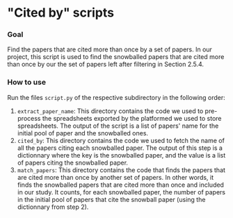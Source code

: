 # "Cited by" scripts

### Goal
Find the papers that are cited more than once by a set of papers. In our project, this script is used to find the snowballed papers that are cited more than once by our the set of papers left after filtering in Section 2.5.4.

### How to use

Run the files `script.py` of the respective subdirectory in the following order:
1. `extract_paper_name`:  This directory contains the code we used to pre-process the spreadsheets exported by the platformed we used to store spreadsheets. The output of the script is a list of papers' name for the initial pool of paper and the snowballed ones.
2. `cited_by`: This directory contains the code we used to fetch the name of all the papers citing each snowballed paper. The output of this step is a dictionnary where the key is the snowballed paper, and the value is a list of papers citing the snowballed paper.
3. `match_papers`: This directory contains the code that finds the papers that are cited more than once by another set of papers. In other words, it finds the snowballed papers that are cited more than once and included in our study. It counts, for each snowballed paper, the number of papers in the initial pool of papers that cite the snowball paper (using the dictionnary from step 2). 

